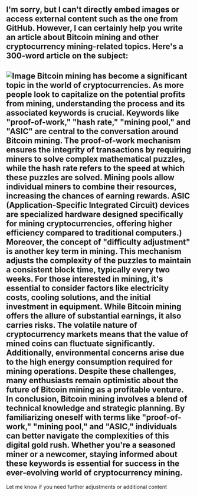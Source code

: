 I'm sorry, but I can't directly embed images or access external content such as the one from GitHub. However, I can certainly help you write an article about Bitcoin mining and other cryptocurrency mining-related topics. Here's a 300-word article on the subject:
---

![Image](https://github.com/user-attachments/assets/d7419ec9-dc67-403f-bf28-8faea5f1f74f)
Bitcoin mining has become a significant topic in the world of cryptocurrencies. As more people look to capitalize on the potential profits from mining, understanding the process and its associated keywords is crucial. Keywords like "proof-of-work," "hash rate," "mining pool," and "ASIC" are central to the conversation around Bitcoin mining. The proof-of-work mechanism ensures the integrity of transactions by requiring miners to solve complex mathematical puzzles, while the hash rate refers to the speed at which these puzzles are solved.
Mining pools allow individual miners to combine their resources, increasing the chances of earning rewards. ASIC (Application-Specific Integrated Circuit) devices are specialized hardware designed specifically for mining cryptocurrencies, offering higher efficiency compared to traditional computers.)
Moreover, the concept of "difficulty adjustment" is another key term in mining. This mechanism adjusts the complexity of the puzzles to maintain a consistent block time, typically every two weeks. For those interested in mining, it's essential to consider factors like electricity costs, cooling solutions, and the initial investment in equipment.
While Bitcoin mining offers the allure of substantial earnings, it also carries risks. The volatile nature of cryptocurrency markets means that the value of mined coins can fluctuate significantly. Additionally, environmental concerns arise due to the high energy consumption required for mining operations. Despite these challenges, many enthusiasts remain optimistic about the future of Bitcoin mining as a profitable venture.
In conclusion, Bitcoin mining involves a blend of technical knowledge and strategic planning. By familiarizing oneself with terms like "proof-of-work," "mining pool," and "ASIC," individuals can better navigate the complexities of this digital gold rush. Whether you're a seasoned miner or a newcomer, staying informed about these keywords is essential for success in the ever-evolving world of cryptocurrency mining.
--- 
Let me know if you need further adjustments or additional content
